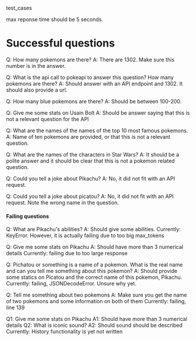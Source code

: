test_cases

max reponse time should be 5 seconds.

# Successful questions

Q: How many pokemons are there?
A: There are 1302. Make sure this number is in the answer.

Q: What is the api call to pokeapi to answer this question? How many pokemons are there?
A: Should answer with an API endpoint and 1302. It should also provide a url.

Q: How many blue pokemons are there?
A: Should be between 100-200.

Q: Give me some stats on Usain Bolt
A: Should be answer saying that this is not a relevant question for the API

Q: What are the names of the names of the top 10 most famous pokemons.
A: Name of ten pokemons are provided, or that this is not a relevant question.

Q: What are the names of the characters in Star Wars?
A: It should be a polite answer and it should be clear that this is not a pokemon related question.

Q: Could you tell a joke about Pikachu?
A: No, it did not fit with an API request.

Q: Could you tell a joke about picatou?
A: No, it did not fit with an API request. Note the wrong name in the question.

#### Failing questions

Q: What are Pikachu's abilities?
A: Should give some abilities.
Currently: KeyError. However, it is actually failing due to too big max_tokens

Q: Give me some stats on Pikachu
A: Should have more than 3 numerical details
Currently: failing due to too large response

Q: Pichatou or something is a name of a pokemon. What is the real name and can you tell me something about this pokemon?
A: Should provide some statics on Picatou and the correct name of this pokemon, Pikachu.
Currently: failing, JSONDecodeError. Unsure why yet.

Q: Tell me something about two pokemons
A: Make sure you get the name of two pokemons and some information on both of them
Currently: failing, line 139

Q1: Give me some stats on Pikachu
A1: Should have more than 3 numerical details
Q2: What is iconic sound?
A2: Should sound should be described
Currently: History functionality is yet not written
